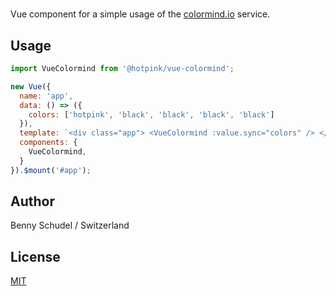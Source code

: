 # <VueColormind />

Vue component for a simple usage of the [colormind.io](http://colormind.io) service.

## Usage

```javascript
import VueColormind from '@hotpink/vue-colormind';

new Vue({
  name: 'app',
  data: () => ({
    colors: ['hotpink', 'black', 'black', 'black', 'black']
  }),
  template: `<div class="app"> <VueColormind :value.sync="colors" /> </div>`
  components: {
    VueColormind,
  }
}).$mount('#app');
```

## Author
Benny Schudel / Switzerland

## License

[MIT](http://opensource.org/licenses/MIT)



